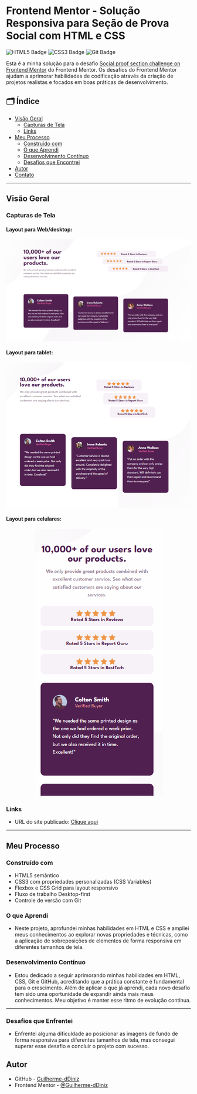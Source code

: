 # Frontend Mentor - Solução Responsiva para Seção de Prova Social com HTML e CSS

![HTML5 Badge](https://img.shields.io/badge/HTML5-E34F26?style=for-the-badge&logo=html5&logoColor=white)
![CSS3 Badge](https://img.shields.io/badge/CSS3-1572B6?style=for-the-badge&logo=css3&logoColor=white)
![Git Badge](https://img.shields.io/badge/Git-F05032?style=for-the-badge&logo=git&logoColor=white)

Esta é a minha solução para o desafio [Social proof section challenge on Frontend Mentor](https://www.frontendmentor.io/challenges/social-proof-section-6e0qTv_bA) do Frontend Mentor. Os desafios do Frontend Mentor ajudam a aprimorar habilidades de codificação através da criação de projetos realistas e focados em boas práticas de desenvolvimento.

## 🗂️ Índice

- [Visão Geral](#visão-geral)
  - [Capturas de Tela](#capturas-de-tela)
  - [Links](#links)
- [Meu Processo](#meu-processo)
  - [Construído com](#construído-com)
  - [O que Aprendi](#o-que-aprendi)
  - [Desenvolvimento Contínuo](#desenvolvimento-contínuo)
  - [Desafios que Encontrei](#desafios-que-enfrentei)
- [Autor](#autor)
- [Contato](#contato)

---

## Visão Geral 

### Capturas de Tela
#### Layout para Web/desktop:
<p align="center">
  <img src="./design/prova-social-desktop.png" alt="Captura de tela do projeto">
</p>

#### Layout para tablet:

<p align="center">
  <img src="./design/social-prova-tablet.png" alt="Captura de tela do projeto">
</p>

#### Layout para celulares:

<p align="center">
  <img src="./design/prova-social-mobile.gif" alt="Captura de tela do projeto">
</p>

### Links

- URL do site publicado: [Clique aqui]()

---

## Meu Processo 

### Construído com

- HTML5 semântico
- CSS3 com propriedades personalizadas (CSS Variables)
- Flexbox e CSS Grid para layout responsivo
- Fluxo de trabalho Desktop-first
- Controle de versão com Git

### O que Aprendi

- Neste projeto, aprofundei minhas habilidades em HTML e CSS e ampliei meus conhecimentos ao explorar novas propriedades e técnicas, como a aplicação de sobreposições de elementos de forma responsiva em diferentes tamanhos de tela.

### Desenvolvimento Contínuo

- Estou dedicado a seguir aprimorando minhas habilidades em HTML, CSS, Git e GitHub, acreditando que a prática constante é fundamental para o crescimento. Além de aplicar o que já aprendi, cada novo desafio tem sido uma oportunidade de expandir ainda mais meus conhecimentos. Meu objetivo é manter esse ritmo de evolução contínua.

---
### Desafios que Enfrentei

- Enfrentei alguma dificuldade ao posicionar as imagens de fundo de forma responsiva para diferentes tamanhos de tela, mas consegui superar esse desafio e concluir o projeto com sucesso.

## Autor

- GitHub - [Guilherme-dDiniz](https://github.com/Guilherme-dDiniz)
- Frontend Mentor - [@Guilherme-dDiniz](https://www.frontendmentor.io/profile/Guilherme-dDiniz)